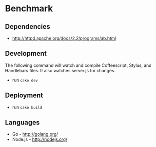 # Benchmark

## Dependencies
* http://httpd.apache.org/docs/2.2/programs/ab.html

## Development

The following command will watch and compile Coffeescript, Stylus, and Handlebars files. It also watches server.js for changes.

* run `cake dev`

## Deployment

* run `cake build`

## Languages
* Go - <a href="http://golang.org/" target="_blank">http://golang.org/</a>
* Node.js - <a href="http://nodejs.org/" target="_blank">http://nodejs.org/</a>
